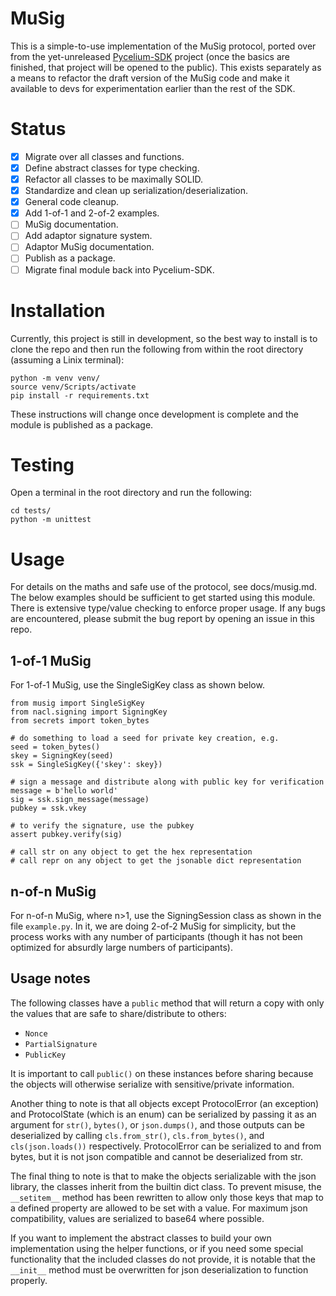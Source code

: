 # MuSig

This is a simple-to-use implementation of the MuSig protocol, ported over from
the yet-unreleased [Pycelium-SDK](https://github.com/k98kurz/pycelium-sdk)
project (once the basics are finished, that project will be opened to the
public). This exists separately as a means to refactor the draft version of the
MuSig code and make it available to devs for experimentation earlier than the
rest of the SDK.

# Status

- [x] Migrate over all classes and functions.
- [x] Define abstract classes for type checking.
- [x] Refactor all classes to be maximally SOLID.
- [x] Standardize and clean up serialization/deserialization.
- [x] General code cleanup.
- [x] Add 1-of-1 and 2-of-2 examples.
- [ ] MuSig documentation.
- [ ] Add adaptor signature system.
- [ ] Adaptor MuSig documentation.
- [ ] Publish as a package.
- [ ] Migrate final module back into Pycelium-SDK.

# Installation

Currently, this project is still in development, so the best way to install is
to clone the repo and then run the following from within the root directory
(assuming a Linix terminal):

```
python -m venv venv/
source venv/Scripts/activate
pip install -r requirements.txt
```

These instructions will change once development is complete and the module is
published as a package.

# Testing

Open a terminal in the root directory and run the following:

```
cd tests/
python -m unittest
```

# Usage

For details on the maths and safe use of the protocol, see docs/musig.md. The
below examples should be sufficient to get started using this module. There is
extensive type/value checking to enforce proper usage. If any bugs are encountered,
please submit the bug report by opening an issue in this repo.

## 1-of-1 MuSig

For 1-of-1 MuSig, use the SingleSigKey class as shown below.

```
from musig import SingleSigKey
from nacl.signing import SigningKey
from secrets import token_bytes

# do something to load a seed for private key creation, e.g.
seed = token_bytes()
skey = SigningKey(seed)
ssk = SingleSigKey({'skey': skey})

# sign a message and distribute along with public key for verification
message = b'hello world'
sig = ssk.sign_message(message)
pubkey = ssk.vkey

# to verify the signature, use the pubkey
assert pubkey.verify(sig)

# call str on any object to get the hex representation
# call repr on any object to get the jsonable dict representation
```

## n-of-n MuSig

For n-of-n MuSig, where n>1, use the SigningSession class as shown in the file
`example.py`. In it, we are doing 2-of-2 MuSig for simplicity, but the process
works with any number of participants (though it has not been optimized for
absurdly large numbers of participants).

## Usage notes

The following classes have a `public` method that will return a copy with only
the values that are safe to share/distribute to others:
- `Nonce`
- `PartialSignature`
- `PublicKey`

It is important to call `public()` on these instances before sharing because the
objects will otherwise serialize with sensitive/private information.

Another thing to note is that all objects except ProtocolError (an exception)
and ProtocolState (which is an enum) can be serialized by passing it as an
argument for `str()`, `bytes()`, or `json.dumps()`, and those outputs can be
deserialized by calling `cls.from_str()`, `cls.from_bytes()`, and
`cls(json.loads())` respectively. ProtocolError can be serialized to and from
bytes, but it is not json compatible and cannot be deserialized from str.

The final thing to note is that to make the objects serializable with the json
library, the classes inherit from the builtin dict class. To prevent misuse, the
`__setitem__` method has been rewritten to allow only those keys that map to a
defined property are allowed to be set with a value. For maximum json
compatibility, values are serialized to base64 where possible.

If you want to implement the abstract classes to build your own implementation
using the helper functions, or if you need some special functionality that the
included classes do not provide, it is notable that the `__init__` method must
be overwritten for json deserialization to function properly.
